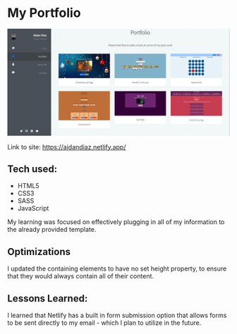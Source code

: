 # My Portfolio

![alt text](images/portfolioThumbnail.png)

Link to site: https://aidandiaz.netlify.app/

## Tech used: 
- HTML5
- CSS3
- SASS
- JavaScript

My learning was focused on effectively plugging in all of my information to the already provided template.

## Optimizations

I updated the containing elements to have no set height property, to ensure that they would always contain all of their content.

## Lessons Learned:

I learned that Netlify has a built in form submission option that allows forms to be sent directly to my email - which I plan to utilize in the future. 
